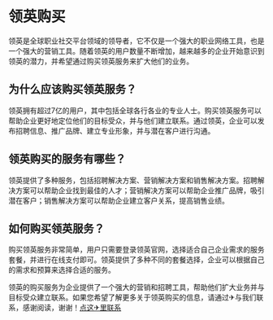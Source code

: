 # 领英购买

领英是全球职业社交平台领域的领导者，它不仅是一个强大的职业网络工具，也是一个强大的营销工具。随着领英的用户数量不断增加，越来越多的企业开始意识到领英的潜力，并希望通过购买领英服务来扩大他们的业务。

## 为什么应该购买领英服务？

领英拥有超过7亿的用户，其中包括全球各行各业的专业人士。购买领英服务可以帮助企业更好地定位他们的目标受众，并与他们建立联系。通过领英，企业可以发布招聘信息、推广品牌、建立专业形象，并与潜在客户进行沟通。

## 领英购买的服务有哪些？

领英提供了多种服务，包括招聘解决方案、营销解决方案和销售解决方案。招聘解决方案可以帮助企业找到最佳的人才；营销解决方案可以帮助企业推广品牌，吸引潜在客户；销售解决方案可以帮助企业建立客户关系，提高销售业绩。

## 如何购买领英服务？

购买领英服务非常简单，用户只需要登录领英官网，选择适合自己企业需求的服务套餐，并进行在线支付即可。领英提供了多种不同的套餐选择，企业可以根据自己的需求和预算来选择合适的服务。

领英的购买服务为企业提供了一个强大的营销和招聘工具，帮助他们扩大业务并与目标受众建立联系。如果您希望了解更多关于领英购买的信息，请通过✈与我们联系，感谢阅读，谢谢！[点这✈里联系](https://ss.k02.cc)